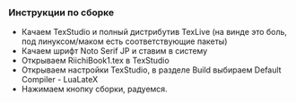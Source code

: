 ### Инструкции по сборке

- Качаем TexStudio и полный дистрибутив TexLive (на винде это боль, под линуксом/маком есть соответствующие пакеты)
- Качаем шрифт Noto Serif JP и ставим в систему
- Открываем RiichiBook1.tex в TexStudio
- Открываем настройки TexStudio, в разделе Build выбираем Default Compiler - LuaLateX
- Нажимаем кнопку сборки, радуемся.
